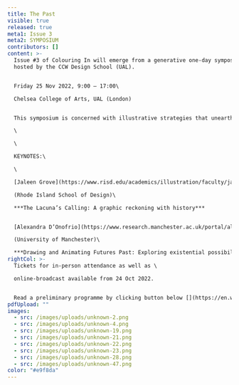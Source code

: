```yaml
---
title: The Past
visible: true
released: true
meta1: Issue 3
meta2: SYMPOSIUM
contributors: []
content: >-
  Issue #3 of Colouring In will emerge from a generative one-day symposium
  hosted by the CCW Design School (UAL).


  F﻿riday 25 Nov 2022, 9:00 – 17:00\

  C﻿helsea College of Arts, UAL (London)


  T﻿his symposium is concerned with illustrative strategies that unearth, activate and reposition our relationships to the past. \

  \

  \

  K﻿EYNOTES:\

  \

  [J﻿aleen Grove](https://www.risd.edu/academics/illustration/faculty/jaleen-grove), Assistant Professor of Illustration \

  (Rhode Island School of Design)\

  ***The Lacuna’s Calling: A graphic reckoning with history***


  [Alexandra D’Onofrio](https://www.research.manchester.ac.uk/portal/alexandra.d%27onofrio-postgrad.html), Lecturer in Social Anthropology \

  (University of Manchester)\

  ***Drawing and Animating Futures Past: Exploring existential possibilities of migratory experiences***
rightCol: >-
  T﻿ickets for in-person attendance as well as \

  online-broadcast available from 24 Oct 2022.


  Read a preliminary programme by clicking button below [](https://en.wikipedia.org/wiki/%E2%86%93#:~:text=The%20arrow%20symbol%20%E2%86%93%20may,control%20key%2C%20an%20arrow%20key)[](https://en.wikipedia.org/wiki/%E2%86%93#:~:text=The%20arrow%20symbol%20%E2%86%93%20may,control%20key%2C%20an%20arrow%20key)↓↓
pdfUpload: ""
images:
  - src: /images/uploads/unknown-2.png
  - src: /images/uploads/unknown-4.png
  - src: /images/uploads/unknown-19.png
  - src: /images/uploads/unknown-21.png
  - src: /images/uploads/unknown-22.png
  - src: /images/uploads/unknown-23.png
  - src: /images/uploads/unknown-28.png
  - src: /images/uploads/unknown-47.png
color: "#e9f8da"
---
```

